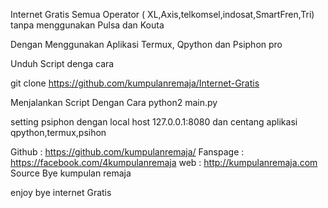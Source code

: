 Internet Gratis Semua Operator ( XL,Axis,telkomsel,indosat,SmartFren,Tri) tanpa menggunakan Pulsa dan Kouta

Dengan Menggunakan Aplikasi Termux, Qpython dan Psiphon pro 


Unduh Script denga cara 

git clone https://github.com/kumpulanremaja/Internet-Gratis
 
 
Menjalankan Script Dengan Cara 
python2 main.py


setting psiphon dengan local host 127.0.0.1:8080
dan centang aplikasi qpython,termux,psihon


<!---[Sumber Coding Source Create Bye]-->
Github : https://github.com/kumpulanremaja/
Fanspage :  https://facebook.com/4kumpulanremaja
web : http://kumpulanremaja.com
Source Bye kumpulan remaja
<!---[Sumber Coding Source Create Bye]-->

enjoy bye internet Gratis


